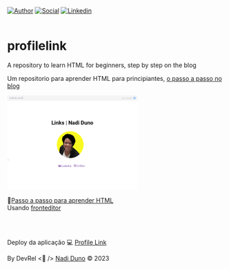 [![Author](https://img.shields.io/badge/Dev-Nadi%20Duno-blueviolet%20)](https://portfolio-nadi.vercel.app/)
[![Social](https://img.shields.io/twitter/follow/nadiduno?label=%40nadiduno&style=social)](https://twitter.com/nadiduno)
[![Linkedin](https://img.shields.io/badge/in-Nadi%20Duno-blue)](https://www.linkedin.com/in/nadiduno/)
<br />
<br />

# profilelink
A repository to learn HTML for beginners, step by step on the blog

Um repositorio para aprender HTML para principiantes, [o passo a passo no blog](https://devrelnadiduno.blogspot.com/2023/06/fronteditor-para-codar.html) 


<div>
  <img 
    src="https://github.com/nadiduno/profilelink/blob/main/.github/ImgApp.png" 
    width="60%"
  >
  <br />
</div>


🚀[Passo a passo para aprender HTML](https://devrelnadiduno.blogspot.com/2023/06/fronteditor-para-codar.html) 
<br />
Usando [fronteditor](https://www.fronteditor.dev/)

<br />
<br />

Deploy da aplicação 💻 [Profile Link](https://profilelink-nadiduno.vercel.app/) 

By DevRel <💜 /> [Nadi Duno](https://www.linkedin.com/in/nadiduno/) © 2023